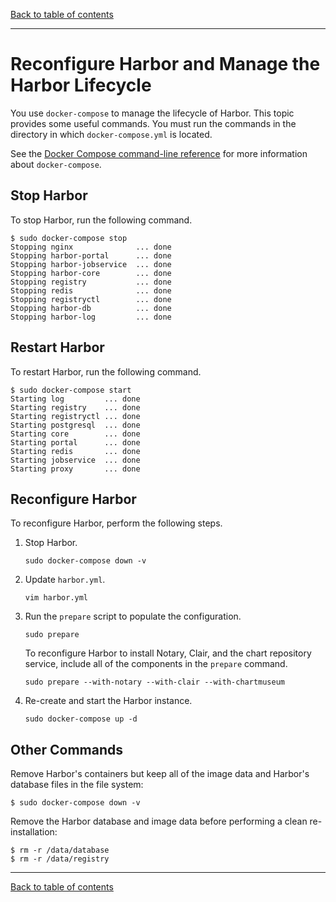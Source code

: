 [Back to table of contents](../_index.md)

----------

# Reconfigure Harbor and Manage the Harbor Lifecycle 

You use `docker-compose` to manage the lifecycle of Harbor. This topic provides some useful commands. You must run the commands in the directory in which `docker-compose.yml` is located.

See the [Docker Compose command-line reference](https://docs.docker.com/compose/reference/) for more information about `docker-compose`.

## Stop Harbor

To stop Harbor, run the following command.

```
$ sudo docker-compose stop
Stopping nginx              ... done
Stopping harbor-portal      ... done
Stopping harbor-jobservice  ... done
Stopping harbor-core        ... done
Stopping registry           ... done
Stopping redis              ... done
Stopping registryctl        ... done
Stopping harbor-db          ... done
Stopping harbor-log         ... done
```

## Restart Harbor 

To restart Harbor, run the following command.

```
$ sudo docker-compose start
Starting log         ... done
Starting registry    ... done
Starting registryctl ... done
Starting postgresql  ... done
Starting core        ... done
Starting portal      ... done
Starting redis       ... done
Starting jobservice  ... done
Starting proxy       ... done
```

## Reconfigure Harbor

To reconfigure Harbor, perform the following steps.

1. Stop Harbor. 

    ```
    sudo docker-compose down -v
    ```
1. Update `harbor.yml`. 

    ```
    vim harbor.yml
    ```
1. Run the `prepare` script to populate the configuration.

    ```
    sudo prepare
    ```
    To reconfigure Harbor to install Notary, Clair, and the chart repository service, include all of the components in the `prepare` command.

    ```
    sudo prepare --with-notary --with-clair --with-chartmuseum
    ```
1. Re-create and start the Harbor instance.

    ```
    sudo docker-compose up -d
    ```

## Other Commands

Remove Harbor's containers but keep all of the image data and Harbor's database files in the file system:

```
$ sudo docker-compose down -v
```

Remove the Harbor database and image data before performing a clean re-installation:

```
$ rm -r /data/database
$ rm -r /data/registry
```

----------

[Back to table of contents](../_index.md)